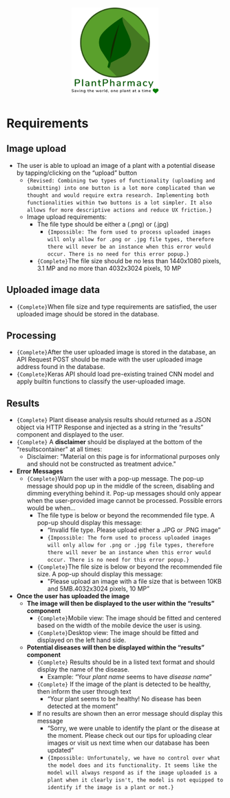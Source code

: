 <p align="center">
    <img src="../PPorg/Images/logo.png" width="40%">
</p>

# Requirements

## Image upload
- The user is able to upload an image of a plant with a potential disease by tapping/clicking on the “upload” button
    - ``{Revised: Combining two types of functionality (uploading and submitting) into one button is a lot more complicated than we thought and would require extra research. Implementing both functionalities within two buttons is a lot simpler. It also allows for more descriptive actions and reduce UX friction.}``
    - Image upload requirements:
        - The file type should be either a (.png) or (.jpg)
            - ``{Impossible: The form used to process uploaded images will only allow for .png or .jpg file types, therefore there will never be an instance when this error would occur. There is no need for this error popup.}``
        - ``{Complete}``The file size should be no less than 1440x1080 pixels, 3.1 MP and no more than 4032x3024 pixels, 10 MP

## Uploaded image data
- ``{Complete}``When file size and type requirements are satisfied, the user uploaded image should be stored in the database.

## Processing
- ``{Complete}``After the user uploaded image is stored in the database,  an API Request POST should be made with the user uploaded image address found in the database.
- ``{Complete}``Keras API should load pre-existing trained CNN model and apply builtin functions to classify the user-uploaded image.

## Results
- ``{Complete}`` Plant disease analysis results should returned as a JSON object via HTTP Response and injected as a string in the “results” component and displayed to the user.
- ``{Complete}`` A __disclaimer__ should be displayed at the bottom of the “resultscontainer" at all times:
    - Disclaimer: "Material on this page is for informational purposes only and should not be constructed as treatment advice."
- __Error Messages__
    - ``{Complete}``Warn the user with a pop-up message. The pop-up message should pop up in the middle of the screen, disabling and dimming everything behind it. Pop-up messages should only appear when the user-provided image cannot be processed. Possible errors would be when…
        - The file type is below or beyond the recommended file type. A pop-up should display this message: 
            - “Invalid file type. Please upload either a .JPG or .PNG image”
            - ``{Impossible: The form used to process uploaded images will only allow for .png or .jpg file types, therefore there will never be an instance when this error would occur. There is no need for this error popup.}``
        - ``{Complete}``The file size is below or beyond the recommended file size. A pop-up should display this message: 
            - "Please upload an image with a file size that is between 10KB and 5MB.4032x3024 pixels, 10 MP”
- __Once the user has uploaded the image__
    - __The image will then be displayed to the user within the “results” component__
        - ``{Complete}``Mobile view: The image should be fitted and centered based on the width of the mobile device the user is using. 
        - ``{Complete}``Desktop view: The image should be fitted and displayed on the left hand side. 
    - __Potential diseases will then be displayed within the “results” component__
        - ``{Complete}`` Results should be in a listed text format and should display the name of the disease.
            - Example: “Your _plant name_ seems to have _disease name_”
        -  ``{Complete}`` If the image of the plant is detected to be healthy, then inform the user through text
            - “Your plant seems to be healthy! No disease has been detected at the moment”
        - If no results are shown then an error message should display this message
            - “Sorry, we were unable to identify the plant or the disease at the moment. Please check out our tips for uploading clear images or visit us next time when our database has been updated”
            - ``{Impossible: Unfortunately, we have no control over what the model does and its functionality. It seems like the model will always respond as if the image uploaded is a plant when it clearly isn't, the model is not equipped to identify if the image is a plant or not.}``

